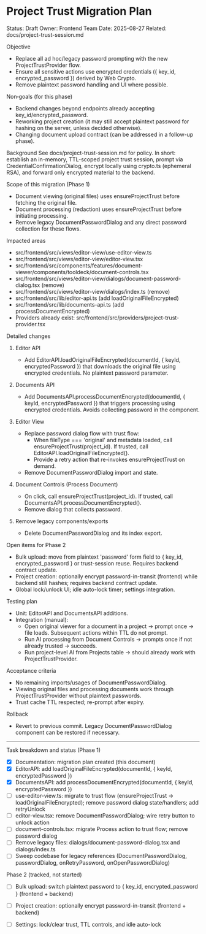 # Project Trust Migration Plan

Status: Draft
Owner: Frontend Team
Date: 2025-08-27
Related: docs/project-trust-session.md

Objective
- Replace all ad hoc/legacy password prompting with the new ProjectTrustProvider flow.
- Ensure all sensitive actions use encrypted credentials ({ key_id, encrypted_password }) derived by Web Crypto.
- Remove plaintext password handling and UI where possible.

Non‑goals (for this phase)
- Backend changes beyond endpoints already accepting key_id/encrypted_password.
- Reworking project creation (it may still accept plaintext password for hashing on the server, unless decided otherwise).
- Changing document upload contract (can be addressed in a follow-up phase).

Background
See docs/project-trust-session.md for policy. In short: establish an in-memory, TTL-scoped project trust session, prompt via CredentialConfirmationDialog, encrypt locally using crypto.ts (ephemeral RSA), and forward only encrypted material to the backend.

Scope of this migration (Phase 1)
- Document viewing (original files) uses ensureProjectTrust before fetching the original file.
- Document processing (redaction) uses ensureProjectTrust before initiating processing.
- Remove legacy DocumentPasswordDialog and any direct password collection for these flows.

Impacted areas
- src/frontend/src/views/editor-view/use-editor-view.ts
- src/frontend/src/views/editor-view/editor-view.tsx
- src/frontend/src/components/features/document-viewer/components/tooldeck/document-controls.tsx
- src/frontend/src/views/editor-view/dialogs/document-password-dialog.tsx (remove)
- src/frontend/src/views/editor-view/dialogs/index.ts (remove)
- src/frontend/src/lib/editor-api.ts (add loadOriginalFileEncrypted)
- src/frontend/src/lib/documents-api.ts (add processDocumentEncrypted)
- Providers already exist: src/frontend/src/providers/project-trust-provider.tsx

Detailed changes
1) Editor API
   - Add EditorAPI.loadOriginalFileEncrypted(documentId, { keyId, encryptedPassword }) that downloads the original file using encrypted credentials. No plaintext password parameter.

2) Documents API
   - Add DocumentsAPI.processDocumentEncrypted(documentId, { keyId, encryptedPassword }) that triggers processing using encrypted credentials. Avoids collecting password in the component.

3) Editor View
   - Replace password dialog flow with trust flow:
     - When fileType === 'original' and metadata loaded, call ensureProjectTrust(project_id). If trusted, call EditorAPI.loadOriginalFileEncrypted().
     - Provide a retry action that re-invokes ensureProjectTrust on demand.
   - Remove DocumentPasswordDialog import and state.

4) Document Controls (Process Document)
   - On click, call ensureProjectTrust(project_id). If trusted, call DocumentsAPI.processDocumentEncrypted().
   - Remove dialog that collects password.

5) Remove legacy components/exports
   - Delete DocumentPasswordDialog and its index export.

Open items for Phase 2
- Bulk upload: move from plaintext 'password' form field to { key_id, encrypted_password } or trust-session reuse. Requires backend contract update.
- Project creation: optionally encrypt password-in-transit (frontend) while backend still hashes; requires backend contract update.
- Global lock/unlock UI; idle auto-lock timer; settings integration.

Testing plan
- Unit: EditorAPI and DocumentsAPI additions.
- Integration (manual):
  - Open original viewer for a document in a project → prompt once → file loads. Subsequent actions within TTL do not prompt.
  - Run AI processing from Document Controls → prompts once if not already trusted → succeeds.
  - Run project-level AI from Projects table → should already work with ProjectTrustProvider.

Acceptance criteria
- No remaining imports/usages of DocumentPasswordDialog.
- Viewing original files and processing documents work through ProjectTrustProvider without plaintext passwords.
- Trust cache TTL respected; re-prompt after expiry.

Rollback
- Revert to previous commit. Legacy DocumentPasswordDialog component can be restored if necessary.

---

Task breakdown and status (Phase 1)

- [x] Documentation: migration plan created (this document)
- [x] EditorAPI: add loadOriginalFileEncrypted(documentId, { keyId, encryptedPassword })
- [x] DocumentsAPI: add processDocumentEncrypted(documentId, { keyId, encryptedPassword })
- [ ] use-editor-view.ts: migrate to trust flow (ensureProjectTrust → loadOriginalFileEncrypted); remove password dialog state/handlers; add retryUnlock
- [ ] editor-view.tsx: remove DocumentPasswordDialog; wire retry button to unlock action
- [ ] document-controls.tsx: migrate Process action to trust flow; remove password dialog
- [ ] Remove legacy files: dialogs/document-password-dialog.tsx and dialogs/index.ts
- [ ] Sweep codebase for legacy references (DocumentPasswordDialog, passwordDialog, onRetryPassword, onOpenPasswordDialog)

Phase 2 (tracked, not started)

- [ ] Bulk upload: switch plaintext password to { key_id, encrypted_password } (frontend + backend)
- [ ] Project creation: optionally encrypt password-in-transit (frontend + backend)
- [ ] Settings: lock/clear trust, TTL controls, and idle auto-lock

